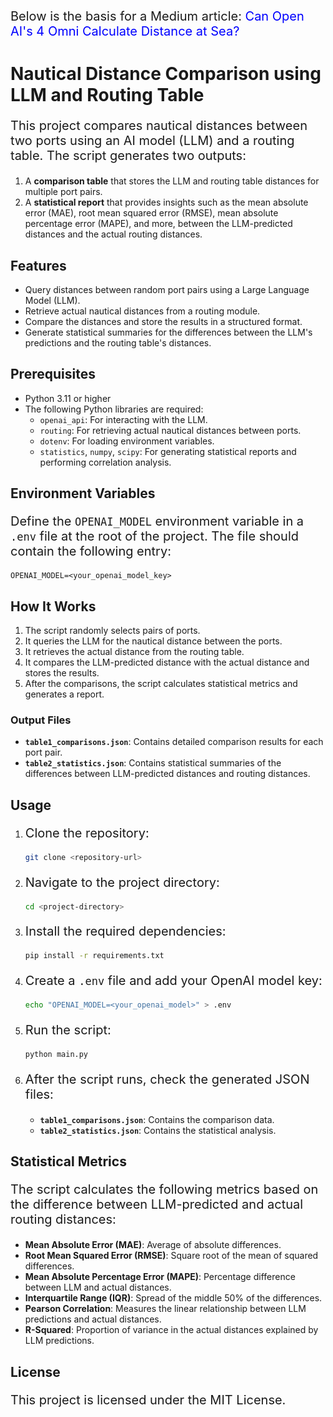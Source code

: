 
<!DOCTYPE html>
<html lang="en">
<head>
    <style>
        p {
            font-size: 20px;
        }
        a {
            font-size: 20px;
            text-decoration: none;
            color: blue;
        }
    </style>
</head>
<body>
    <p>
        Below is the basis for a Medium article: 
        <a href="https://medium.com/shipping-intel/can-openais-4-omni-calculate-distance-at-sea-c8c23a918194" target="_blank">
            Can Open AI's 4 Omni Calculate Distance at Sea?
        </a>
    </p>
</body>
</html>



# Nautical Distance Comparison using LLM and Routing Table

This project compares nautical distances between two ports using an AI model (LLM) and a routing table. The script generates two outputs:
1. A **comparison table** that stores the LLM and routing table distances for multiple port pairs.
2. A **statistical report** that provides insights such as the mean absolute error (MAE), root mean squared error (RMSE), mean absolute percentage error (MAPE), and more, between the LLM-predicted distances and the actual routing distances.

## Features
- Query distances between random port pairs using a Large Language Model (LLM).
- Retrieve actual nautical distances from a routing module.
- Compare the distances and store the results in a structured format.
- Generate statistical summaries for the differences between the LLM's predictions and the routing table's distances.

## Prerequisites
- Python 3.11 or higher
- The following Python libraries are required:
  - `openai_api`: For interacting with the LLM.
  - `routing`: For retrieving actual nautical distances between ports.
  - `dotenv`: For loading environment variables.
  - `statistics`, `numpy`, `scipy`: For generating statistical reports and performing correlation analysis.

## Environment Variables
Define the `OPENAI_MODEL` environment variable in a `.env` file at the root of the project. The file should contain the following entry:

```
OPENAI_MODEL=<your_openai_model_key>
```

## How It Works
1. The script randomly selects pairs of ports.
2. It queries the LLM for the nautical distance between the ports.
3. It retrieves the actual distance from the routing table.
4. It compares the LLM-predicted distance with the actual distance and stores the results.
5. After the comparisons, the script calculates statistical metrics and generates a report.

### Output Files
- **`table1_comparisons.json`**: Contains detailed comparison results for each port pair.
- **`table2_statistics.json`**: Contains statistical summaries of the differences between LLM-predicted distances and routing distances.

## Usage

1. Clone the repository:
   ```bash
   git clone <repository-url>
   ```

2. Navigate to the project directory:
   ```bash
   cd <project-directory>
   ```

3. Install the required dependencies:
   ```bash
   pip install -r requirements.txt
   ```

4. Create a `.env` file and add your OpenAI model key:
   ```bash
   echo "OPENAI_MODEL=<your_openai_model>" > .env
   ```

5. Run the script:
   ```bash
   python main.py
   ```

6. After the script runs, check the generated JSON files:
   - **`table1_comparisons.json`**: Contains the comparison data.
   - **`table2_statistics.json`**: Contains the statistical analysis.

## Statistical Metrics
The script calculates the following metrics based on the difference between LLM-predicted and actual routing distances:
- **Mean Absolute Error (MAE)**: Average of absolute differences.
- **Root Mean Squared Error (RMSE)**: Square root of the mean of squared differences.
- **Mean Absolute Percentage Error (MAPE)**: Percentage difference between LLM and actual distances.
- **Interquartile Range (IQR)**: Spread of the middle 50% of the differences.
- **Pearson Correlation**: Measures the linear relationship between LLM predictions and actual distances.
- **R-Squared**: Proportion of variance in the actual distances explained by LLM predictions.

## License
This project is licensed under the MIT License.
